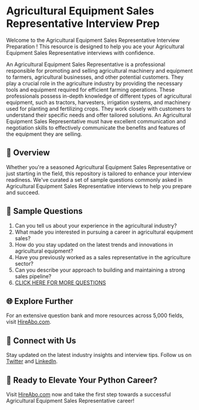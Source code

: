 # Agricultural Equipment Sales Representative Interview Prep

Welcome to the Agricultural Equipment Sales Representative Interview Preparation ! This resource is designed to help you ace your Agricultural Equipment Sales Representative interviews with confidence.

An Agricultural Equipment Sales Representative is a professional responsible for promoting and selling agricultural machinery and equipment to farmers, agricultural businesses, and other potential customers. They play a crucial role in the agriculture industry by providing the necessary tools and equipment required for efficient farming operations. These professionals possess in-depth knowledge of different types of agricultural equipment, such as tractors, harvesters, irrigation systems, and machinery used for planting and fertilizing crops. They work closely with customers to understand their specific needs and offer tailored solutions. An Agricultural Equipment Sales Representative must have excellent communication and negotiation skills to effectively communicate the benefits and features of the equipment they are selling.

## 🚀 Overview

Whether you're a seasoned Agricultural Equipment Sales Representative or just starting in the field, this repository is tailored to enhance your interview readiness. We've curated a set of sample questions commonly asked in Agricultural Equipment Sales Representative interviews to help you prepare and succeed.

## 📝 Sample Questions

1. Can you tell us about your experience in the agricultural industry?
2. What made you interested in pursuing a career in agricultural equipment sales?
3. How do you stay updated on the latest trends and innovations in agricultural equipment?
4. Have you previously worked as a sales representative in the agriculture sector?
5. Can you describe your approach to building and maintaining a strong sales pipeline?
6. [CLICK HERE FOR MORE QUESTIONS](https://hireabo.com/job/10_0_43/Agricultural%20Equipment%20Sales%20Representative)

## 🌐 Explore Further

For an extensive question bank and more resources across 5,000 fields, visit [HireAbo.com](https://www.hireabo.com).

## 📱 Connect with Us

Stay updated on the latest industry insights and interview tips. Follow us on [Twitter](https://twitter.com/hireabo) and [LinkedIn](https://www.linkedin.com/in/hire-abo-3609972a8/).

## 🚀 Ready to Elevate Your Python Career?

Visit [HireAbo.com](https://www.hireabo.com) now and take the first step towards a successful Agricultural Equipment Sales Representative career!